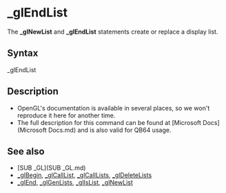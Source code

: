 # _glEndList

The **_glNewList** and **_glEndList** statements create or replace a display list.

  

## Syntax

_glEndList
  

## Description

* OpenGL's documentation is available in several places, so we won't reproduce it here for another time.
* The full description for this command can be found at [Microsoft Docs](Microsoft Docs.md) and is also valid for QB64 usage.

  

## See also

* [SUB _GL](SUB _GL.md)
* [_glBegin](_glBegin.md), [_glCallList](_glCallList.md), [_glCallLists](_glCallLists.md), [_glDeleteLists](_glDeleteLists.md)
* [_glEnd](_glEnd.md), [_glGenLists](_glGenLists.md), [_glIsList](_glIsList.md), [_glNewList](_glNewList.md)

  
